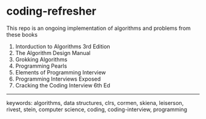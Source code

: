 # coding-refresher

This repo is an ongoing implementation of algorithms and problems from these books

1. Intorduction to Algorithms 3rd Edition
2. The Algorithm Design Manual
3. Grokking Algorithms
4. Programming Pearls
5. Elements of Programming Interview
6. Programming Interviews Exposed
7. Cracking the Coding Interview 6th Ed


----------------------------------------------------------------------------------------

keywords: algorithms, data structures, clrs, cormen, skiena, leiserson, rivest, stein, computer science, coding, coding-interview, programming